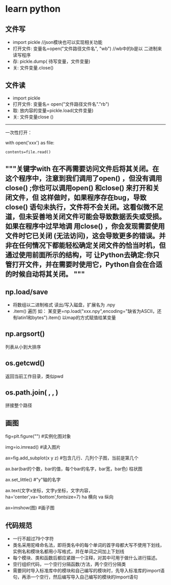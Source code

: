 # learn python

## 文件写

- import pickle  //json模块也可以实现相关功能
- 打开文件: 变量名=open("文件路径文件名", "wb") //wb中的b是以 二进制来读写程序
- 存: pickle.dump( 待写变量，文件变量)
- 关: 文件变量.close()


## 文件读
- import pickle
- 打开文件: 变量名= open("文件路径文件名"."rb")
- 取: 放内容的变量=pickle.load(文件变量)
- 关: 文件变量close ()

---
一次性打开：

with open('xxx') as file:  
    
    contents=file.read()

"""关键字with 在不再需要访问文件后将其关闭。在这个程序中，注意到我们调用了open() ，但没有调用close() ;你也可以调用open() 和close() 来打开和关闭文件，但 这样做时，如果程序存在bug，导致close() 语句未执行，文件将不会关闭。这看似微不足道，但未妥善地关闭文件可能会导致数据丢失或受损。如果在程序中过早地调 用close() ，你会发现需要使用文件时它已关闭 (无法访问)，这会导致更多的错误。并非在任何情况下都能轻松确定关闭文件的恰当时机，但通过使用前面所示的结构，可 让Python去确定:你只管打开文件，并在需要时使用它，Python自会在合适的时候自动将其关闭。
"""
---

## np.load/save

- 将数组以二进制格式 读出/写入磁盘，扩展名为 .npy
- .item() 遍历 如： 某变更=np.load("xxx.npy",encoding="缺省为ASCII，还有latin1和bytes").item() 以map的方式赋值给某变量

## np.argsort()

 列表从小到大排序
 
 ## os.getcwd()
 
 返回当前工作目录，类似pwd
 
 ## os.path.join(  ,   ,  )

 拼接整个路径

## 画图

fig=plt.figure("") #实例化图对象

img=io.imread() #读入图片

ax=fig.add_subplot(x y z)  #包含几行、几列个子图，当前是第几个

ax.bar(bar的个数，bar的值，每个bar的名字，bar宽，bar色)  柱状图

ax.set_little()  #"y"轴的名字

ax.text(文字x坐标，文字y坐标，文字内容，ha='center',va='bottom',fontsize=7) ha 横向 va 纵向

ax=imshow(图) #画子图


## 代码规范

- 一行不超过79个字符
- 类名采用驼峰命名法，即将类名中的每个单词的首字母都大写不使用下划线，实例名和模块名都用小写格式，并在单词之间加上下划线
- 每个模块、类和函数后都应紧跟一个注释，对其中可用于做什么进行描述。
- 空行组织代码，一个空行分隔函数/方法，两个空行分隔类
- 需要同时导入标准库中的模块和自己编写的模块时，先导入标准库的import语句，再添一个空行，然后编写导入自己编写的模块的Import语句
